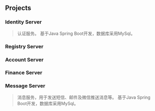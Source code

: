 
## Projects

### Identity Server

> 认证服务。
> 基于Java Spring Boot开发，数据库采用MySql。

### Registry Server

### Account Server

### Finance Server

### Message Server

> 消息服务，用于发送短信、邮件及微信推送消息等。
> 基于Java Spring Boot开发，数据库采用MySql。
